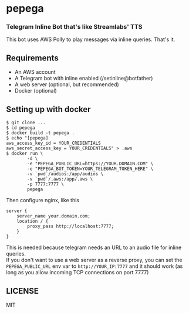 # pepega
### Telegram Inline Bot that's like Streamlabs' TTS
This bot uses AWS Polly to play messages via inline queries. That's it.

## Requirements
- An AWS account
- A Telegram bot with inline enabled (/setinline@botfather)
- A web server (optional, but recommended)
- Docker (optional)

## Setting up with docker
```
$ git clone ...
$ cd pepega
$ docker build -t pepega .
$ echo "[pepega]
aws_access_key_id = YOUR_CREDENTIALS
aws_secret_access_key = YOUR_CREDENTIALS" > .aws
$ docker run \
        -d \
        -e "PEPEGA_PUBLIC_URL=https://YOUR.DOMAIN.COM" \
        -e "PEPEGA_BOT_TOKEN=YOUR_TELEGRAM_TOKEN_HERE" \
        -v `pwd`/audios:/app/audios \
        -v `pwd`/.aws:/app/.aws \
        -p 7777:7777 \
        pepega
```

Then configure nginx, like this
```
server {
    server_name your.domain.com;
    location / {
        proxy_pass http://localhost:7777;
    }
}
```
This is needed because telegram needs an URL to an audio file for inline
queries.  
If you don't want to use a web server as a reverse proxy, you can
set the `PEPEGA_PUBLIC_URL` env var to `http://YOUR_IP:7777` and it should
work (as long as you allow incoming TCP connections on port 7777)

## LICENSE
MIT